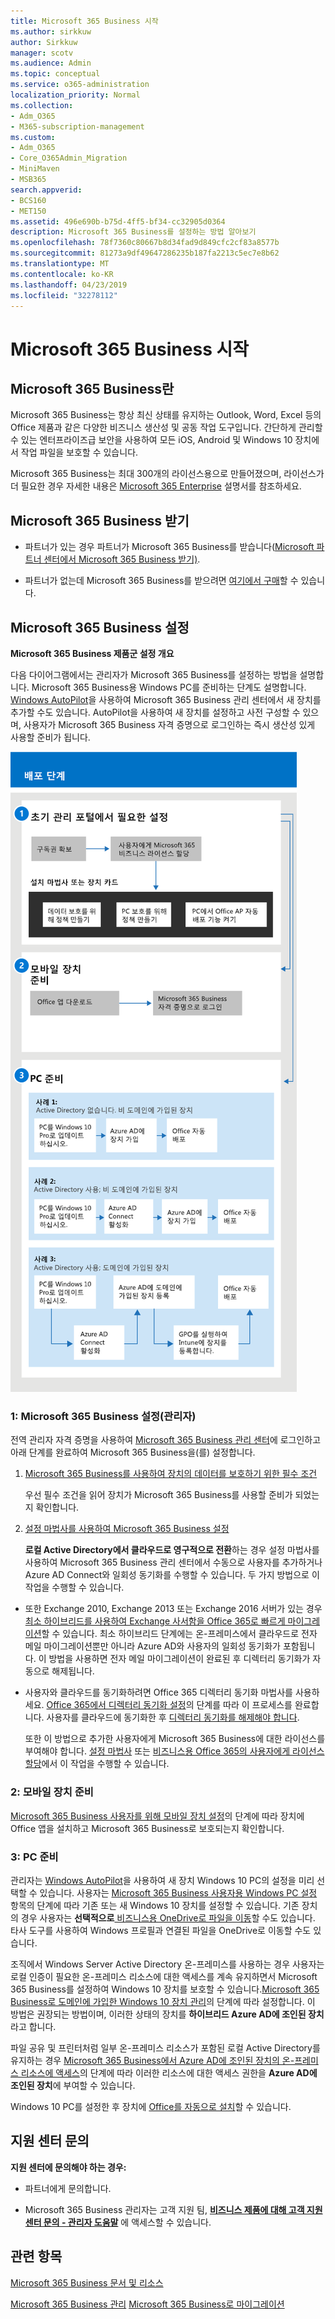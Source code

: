 ```yaml
---
title: Microsoft 365 Business 시작
ms.author: sirkkuw
author: Sirkkuw
manager: scotv
ms.audience: Admin
ms.topic: conceptual
ms.service: o365-administration
localization_priority: Normal
ms.collection:
- Adm_O365
- M365-subscription-management
ms.custom:
- Adm_O365
- Core_O365Admin_Migration
- MiniMaven
- MSB365
search.appverid:
- BCS160
- MET150
ms.assetid: 496e690b-b75d-4ff5-bf34-cc32905d0364
description: Microsoft 365 Business를 설정하는 방법 알아보기
ms.openlocfilehash: 78f7360c80667b8d34fad9d849cfc2cf83a8577b
ms.sourcegitcommit: 81273a9df49647286235b187fa2213c5ec7e8b62
ms.translationtype: MT
ms.contentlocale: ko-KR
ms.lasthandoff: 04/23/2019
ms.locfileid: "32278112"
---
```

# <a name="get-started-with-microsoft-365-business"></a>Microsoft 365 Business 시작

## <a name="what-is-microsoft-365-business"></a>Microsoft 365 Business란

Microsoft 365 Business는 항상 최신 상태를 유지하는 Outlook, Word, Excel 등의 Office 제품과 같은 다양한 비즈니스 생산성 및 공동 작업 도구입니다. 간단하게 관리할 수 있는 엔터프라이즈급 보안을 사용하여 모든 iOS, Android 및 Windows 10 장치에서 작업 파일을 보호할 수 있습니다.
  
Microsoft 365 Business는 최대 300개의 라이선스용으로 만들어졌으며, 라이선스가 더 필요한 경우 자세한 내용은 [Microsoft 365 Enterprise](https://go.microsoft.com/fwlink/p/?linkid=860986) 설명서를 참조하세요. 
  
## <a name="get-microsoft-365-business"></a>Microsoft 365 Business 받기

- 파트너가 있는 경우 파트너가 Microsoft 365 Business를 받습니다([Microsoft 파트너 센터에서 Microsoft 365 Business 받기)](get-microsoft-365-business.md).
    
- 파트너가 없는데 Microsoft 365 Business를 받으려면 [여기에서 구매](https://www.microsoft.com/en-us/microsoft-365/business)할 수 있습니다.
    
## <a name="set-up-microsoft-365-business"></a>Microsoft 365 Business 설정

 **Microsoft 365 Business 제품군 설정 개요**
  
다음 다이어그램에서는 관리자가 Microsoft 365 Business를 설정하는 방법을 설명합니다. Microsoft 365 Business용 Windows PC를 준비하는 단계도 설명합니다. [Windows AutoPilot](add-autopilot-devices-and-profile.md)을 사용하여 Microsoft 365 Business 관리 센터에서 새 장치를 추가할 수도 있습니다. AutoPilot을 사용하여 새 장치를 설정하고 사전 구성할 수 있으며, 사용자가 Microsoft 365 Business 자격 증명으로 로그인하는 즉시 생산성 있게 사용할 준비가 됩니다.
  
![관리자 및 사용자의 설정 및 관리 흐름을 보여 주는 다이어그램](media/249f81fc-7e79-44c7-8425-3a0b7b651c3b.png)
  
### <a name="1-set-up-microsoft-365-business-admin"></a>1: Microsoft 365 Business 설정(관리자)

전역 관리자 자격 증명을 사용하여 [Microsoft 365 Business 관리 센터](https://portal.office.com/adminportal/home)에 로그인하고 아래 단계를 완료하여 Microsoft 365 Business을(를) 설정합니다. 
  
1. [Microsoft 365 Business를 사용하여 장치의 데이터를 보호하기 위한 필수 조건](pre-requisites-for-data-protection.md)
    
    우선 필수 조건을 읽어 장치가 Microsoft 365 Business를 사용할 준비가 되었는지 확인합니다.
    
2. [설정 마법사를 사용하여 Microsoft 365 Business 설정](set-up.md)
    
    **로컬 Active Directory에서 클라우드로 영구적으로 전환**하는 경우 설정 마법사를 사용하여 Microsoft 365 Business 관리 센터에서 수동으로 사용자를 추가하거나 Azure AD Connect와 일회성 동기화를 수행할 수 있습니다. 두 가지 방법으로 이 작업을 수행할 수 있습니다. 
    
  - 또한 Exchange 2010, Exchange 2013 또는 Exchange 2016 서버가 있는 경우 [최소 하이브리드를 사용하여 Exchange 사서함을 Office 365로 빠르게 마이그레이션](https://support.office.com/article/fdecceed-0702-4af3-85be-f2a0013937ef)할 수 있습니다. 최소 하이브리드 단계에는 온-프레미스에서 클라우드로 전자 메일 마이그레이션뿐만 아니라 Azure AD와 사용자의 일회성 동기화가 포함됩니다. 이 방법을 사용하면 전자 메일 마이그레이션이 완료된 후 디렉터리 동기화가 자동으로 해제됩니다.
    
  - 사용자와 클라우드를 동기화하려면 Office 365 디렉터리 동기화 마법사를 사용하세요. [Office 365에서 디렉터리 동기화 설정](https://support.office.com/article/1b3b5318-6977-42ed-b5c7-96fa74b08846)의 단계를 따라 이 프로세스를 완료합니다. 사용자를 클라우드에 동기화한 후 [디렉터리 동기화를 해제해야 합니다](https://support.office.com/article/ee5f861e-bd48-4267-83d1-a4ead4b4a00d).
    
    또한 이 방법으로 추가한 사용자에게 Microsoft 365 Business에 대한 라이선스를 부여해야 합니다. [설정 마법사](set-up.md) 또는 [비즈니스용 Office 365의 사용자에게 라이선스 할당](https://support.office.com/article/997596B5-4173-4627-B915-36ABAC6786DC)에서 이 작업을 수행할 수 있습니다.
    
### <a name="2-prepare-mobile-devices"></a>2: 모바일 장치 준비

[Microsoft 365 Business 사용자를 위해 모바일 장치 설정](set-up-mobile-devices.md)의 단계에 따라 장치에 Office 앱을 설치하고 Microsoft 365 Business로 보호되는지 확인합니다. 
  
### <a name="3-prepare-pcs"></a>3: PC 준비

관리자는 [Windows AutoPilot](add-autopilot-devices-and-profile.md)을 사용하여 새 장치 Windows 10 PC의 설정을 미리 선택할 수 있습니다. 사용자는 [Microsoft 365 Business 사용자용 Windows PC 설정](set-up-windows-devices.md) 항목의 단계에 따라 기존 또는 새 Windows 10 장치를 설정할 수 있습니다. 기존 장치의 경우 사용자는 **선택적으로**[ 비즈니스용 OneDrive로 파일을 이동](move-files-to-onedrive.md)할 수도 있습니다. 타사 도구를 사용하여 Windows 프로필과 연결된 파일을 OneDrive로 이동할 수도 있습니다.
  
조직에서 Windows Server Active Directory 온-프레미스를 사용하는 경우 사용자는 로컬 인증이 필요한 온-프레미스 리소스에 대한 액세스를 계속 유지하면서 Microsoft 365 Business를 설정하여 Windows 10 장치를 보호할 수 있습니다.[Microsoft 365 Business로 도메인에 가입한 Windows 10 장치 관리](manage-windows-devices.md)의 단계에 따라 설정합니다. 이 방법은 권장되는 방법이며, 이러한 상태의 장치를 **하이브리드 Azure AD에 조인된 장치**라고 합니다. 
  
파일 공유 및 프린터처럼 일부 온-프레미스 리소스가 포함된 로컬 Active Directory를 유지하는 경우 [Microsoft 365 Business에서 Azure AD에 조인된 장치의 온-프레미스 리소스에 액세스](access-resources.md)의 단계에 따라 이러한 리소스에 대한 액세스 권한을 **Azure AD에 조인된 장치**에 부여할 수 있습니다.
  
Windows 10 PC를 설정한 후 장치에 [Office를 자동으로 설치](auto-install-or-uninstall-office.md)할 수 있습니다. 
  
## <a name="contact-support"></a>지원 센터 문의

 **지원 센터에 문의해야 하는 경우:**
  
- 파트너에게 문의합니다.
    
- Microsoft 365 Business 관리자는 고객 지원 팀, **[비즈니스 제품에 대해 고객 지원 센터 문의 - 관리자 도움말](https://support.office.com/article/32a17ca7-6fa0-4870-8a8d-e25ba4ccfd4b)** 에 액세스할 수 있습니다.
    
## <a name="related-topics"></a>관련 항목
[Microsoft 365 Business 문서 및 리소스](https://go.microsoft.com/fwlink/p/?linkid=853701)
  
[Microsoft 365 Business 관리](manage.md) [Microsoft 365 Business로 마이그레이션](migrate-to-microsoft-365-business.md)
  

